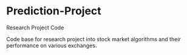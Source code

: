# Prediction-Project
Research Project Code

Code base for research project into stock market algorithms and their performance on various exchanges.
